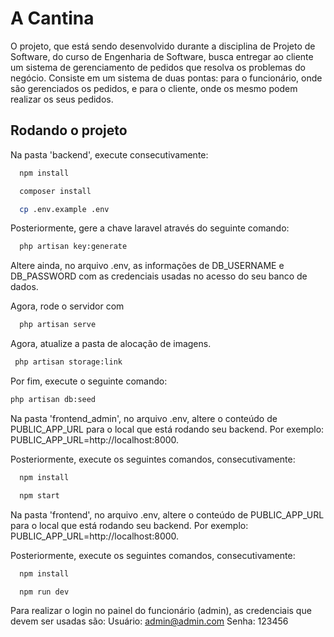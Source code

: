 
# A Cantina

O projeto, que está sendo desenvolvido durante a disciplina de 
Projeto de Software, do curso de Engenharia de Software, busca 
entregar ao cliente um sistema de gerenciamento de pedidos que 
resolva os problemas do negócio.
Consiste em um sistema de duas pontas: para o funcionário, onde 
são gerenciados os pedidos, e para o cliente, onde os mesmo podem
realizar os seus pedidos.

## Rodando o projeto

Na pasta 'backend', execute consecutivamente:
```bash
  npm install
```
```bash
  composer install
```
```bash
  cp .env.example .env
```
Posteriormente, gere a chave laravel através do seguinte comando:
```bash
  php artisan key:generate
```
Altere ainda, no arquivo .env, as informações de DB_USERNAME e 
DB_PASSWORD com as credenciais usadas no acesso do seu banco de 
dados.

Agora, rode o servidor com 
```bash
  php artisan serve
```

Agora, atualize a pasta de alocação de imagens.

```bash
 php artisan storage:link
```

Por fim, execute o seguinte comando:
```bash
php artisan db:seed
```

Na pasta 'frontend_admin', no arquivo .env, altere o conteúdo 
de PUBLIC_APP_URL para o local que está rodando seu backend.
Por exemplo: PUBLIC_APP_URL=http://localhost:8000.

Posteriormente, execute os seguintes comandos, consecutivamente:
```bash
  npm install
```
```bash
  npm start
```
Na pasta 'frontend', no arquivo .env, altere o conteúdo 
de PUBLIC_APP_URL para o local que está rodando seu backend.
Por exemplo: PUBLIC_APP_URL=http://localhost:8000.

Posteriormente, execute os seguintes comandos, consecutivamente:
```bash
  npm install
```
```bash
  npm run dev
```
Para realizar o login no painel do funcionário (admin), as
credenciais que devem ser usadas são:
Usuário: admin@admin.com
Senha: 123456